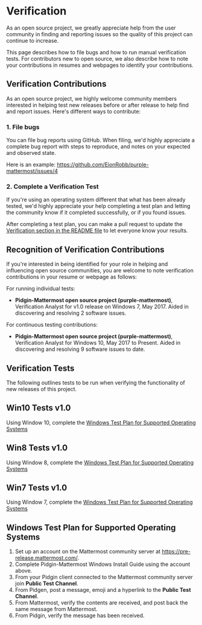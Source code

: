 # Verification 

As an open source project, we greatly appreciate help from the user community in finding and reporting issues so the quality of this project can continue to increase. 

This page describes how to file bugs and how to run manual verification tests. For contributors new to open source, we also describe how to note your contributions in resumes and webpages to identify your contributions. 

## Verification Contributions 

As an open source project, we highly welcome community members interested in helping test new releases before or after release to help find and report issues. Here's different ways to contribute: 

### 1. File bugs  

You can file bug reports using GitHub. When filing, we'd highly appreciate a complete bug report with steps to reproduce, and notes on your expected and observed state. 

Here is an example: https://github.com/EionRobb/purple-mattermost/issues/4

### 2. Complete a Verification Test 

If you're using an operating system different that what has been already tested, we'd highly appreciate your help completing a test plan and letting the community know if it completed successfully, or if you found issues. 

After completing a test plan, you can make a pull request to update the [Verification section in the README file](https://github.com/it33/purple-mattermost/blob/patch-3/README.md#verification
) to let everyone know your results. 

## Recognition of Verification Contributions 

If you're interested in being identified for your role in helping and influencing open source communities, you are welcome to note verification contributions in your resume or webpage as follows: 

For running individual tests: 

- **Pidgin-Mattermost open source project (purple-mattermost)**, Verification Analyst for v1.0 release on Windows 7, May 2017. Aided in discovering and resolving 2 software issues. 

For continuous testing contributions: 

- **Pidgin-Mattermost open source project (purple-mattermost)**, Verification Analyst for Windows 10, May 2017 to Present. Aided in discovering and resolving 9 software issues to date. 

## Verification Tests 

The following outlines tests to be run when verifying the functionality of new releases of this project. 

## Win10 Tests v1.0 

Using Window 10, complete the [Windows Test Plan for Supported Operating Systems](VERIFICATION.md#windows-test-plan-for-supported-operating-systems)

## Win8 Tests v1.0 

Using Window 8, complete the [Windows Test Plan for Supported Operating Systems](VERIFICATION.md#windows-test-plan-for-supported-operating-systems)

## Win7 Tests v1.0 

Using Window 7, complete the [Windows Test Plan for Supported Operating Systems](VERIFICATION.md#windows-test-plan-for-supported-operating-systems)

## Windows Test Plan for Supported Operating Systems 

1. Set up an account on the Mattermost community server at https://pre-release.mattermost.com/.
2. Complete Pidgin-Mattermost Windows Install Guide using the account above.
3. From your Pidgin client connected to the Mattermost community server join **Public Test Channel**.
4. From Pidgen, post a message, emoji and a hyperlink to the **Public Test Channel**. 
5. From Mattermost, verify the contents are received, and post back the same message from Mattermost.
6. From Pidgin, verify the message has been received. 
